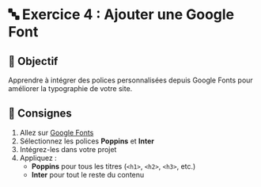 # 🔤 Exercice 4 : Ajouter une Google Font

## 🎯 Objectif
Apprendre à intégrer des polices personnalisées depuis Google Fonts pour améliorer la typographie de votre site.

## 📝 Consignes
1. Allez sur [Google Fonts](https://fonts.google.com/)
2. Sélectionnez les polices **Poppins** et **Inter**
3. Intégrez-les dans votre projet
4. Appliquez :
    - **Poppins** pour tous les titres (`<h1>`, `<h2>`, `<h3>`, etc.)
    - **Inter** pour tout le reste du contenu